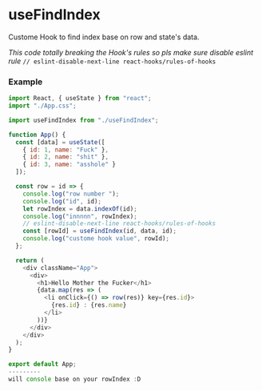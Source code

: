 # useFindIndex
Custome Hook to find index base on row and state's data.

*This code totally breaking the Hook's rules so pls make sure disable eslint rule*
`// eslint-disable-next-line react-hooks/rules-of-hooks`
### Example 
```js
import React, { useState } from "react";
import "./App.css";

import useFindIndex from "./useFindIndex";

function App() {
  const [data] = useState([
    { id: 1, name: "Fuck" },
    { id: 2, name: "shit" },
    { id: 3, name: "asshole" }
  ]);

  const row = id => {
    console.log("row number ");
    console.log("id", id);
    let rowIndex = data.indexOf(id);
    console.log("innnnn", rowIndex);
    // eslint-disable-next-line react-hooks/rules-of-hooks
    const [rowId] = useFindIndex(id, data, id);
    console.log("custome hook value", rowId);
  };

  return (
    <div className="App">
      <div>
        <h1>Hello Mother the Fucker</h1>
        {data.map(res => (
          <li onClick={() => row(res)} key={res.id}>
            {res.id} : {res.name}
          </li>
        ))}
      </div>
    </div>
  );
}

export default App;
---------
will console base on your rowIndex :D

```
